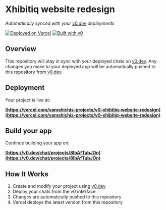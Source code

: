# Xhibitiq website redesign

*Automatically synced with your [v0.dev](https://v0.dev) deployments*

[![Deployed on Vercel](https://img.shields.io/badge/Deployed%20on-Vercel-black?style=for-the-badge&logo=vercel)](https://vercel.com/vamshichis-projects/v0-xhibitiq-website-redesign)
[![Built with v0](https://img.shields.io/badge/Built%20with-v0.dev-black?style=for-the-badge)](https://v0.dev/chat/projects/8IbAfTubJOn)

## Overview

This repository will stay in sync with your deployed chats on [v0.dev](https://v0.dev).
Any changes you make to your deployed app will be automatically pushed to this repository from [v0.dev](https://v0.dev).

## Deployment

Your project is live at:

**[https://vercel.com/vamshichis-projects/v0-xhibitiq-website-redesign](https://vercel.com/vamshichis-projects/v0-xhibitiq-website-redesign)**

## Build your app

Continue building your app on:

**[https://v0.dev/chat/projects/8IbAfTubJOn](https://v0.dev/chat/projects/8IbAfTubJOn)**

## How It Works

1. Create and modify your project using [v0.dev](https://v0.dev)
2. Deploy your chats from the v0 interface
3. Changes are automatically pushed to this repository
4. Vercel deploys the latest version from this repository